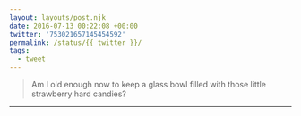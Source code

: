 ```yaml
---
layout: layouts/post.njk
date: 2016-07-13 00:22:08 +00:00
twitter: '753021657145454592'
permalink: /status/{{ twitter }}/
tags: 
  - tweet
---
```


> Am I old enough now to keep a glass bowl filled with those little strawberry hard candies?

---
